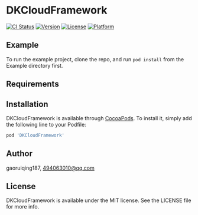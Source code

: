# DKCloudFramework

[![CI Status](https://img.shields.io/travis/gaoruiqing187/DKCloudFramework.svg?style=flat)](https://travis-ci.org/gaoruiqing187/DKCloudFramework)
[![Version](https://img.shields.io/cocoapods/v/DKCloudFramework.svg?style=flat)](https://cocoapods.org/pods/DKCloudFramework)
[![License](https://img.shields.io/cocoapods/l/DKCloudFramework.svg?style=flat)](https://cocoapods.org/pods/DKCloudFramework)
[![Platform](https://img.shields.io/cocoapods/p/DKCloudFramework.svg?style=flat)](https://cocoapods.org/pods/DKCloudFramework)

## Example

To run the example project, clone the repo, and run `pod install` from the Example directory first.

## Requirements

## Installation

DKCloudFramework is available through [CocoaPods](https://cocoapods.org). To install
it, simply add the following line to your Podfile:

```ruby
pod 'DKCloudFramework'
```

## Author

gaoruiqing187, 494063010@qq.com

## License

DKCloudFramework is available under the MIT license. See the LICENSE file for more info.
